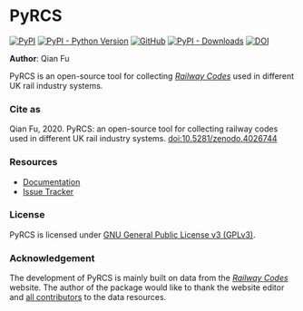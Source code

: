 # PyRCS

[![PyPI](https://img.shields.io/pypi/v/pyrcs?color=important&label=PyPI)](https://pypi.org/project/pyrcs/)
[![PyPI - Python Version](https://img.shields.io/pypi/pyversions/pyrcs?color=informational&label=Python)](https://www.python.org/downloads/)
[![GitHub](https://img.shields.io/pypi/l/pyrcs?color=green&label=License)](https://github.com/mikeqfu/pyrcs/blob/master/LICENSE)
[![PyPI - Downloads](https://img.shields.io/pypi/dm/pyrcs?color=yellow&label=Downloads)](https://pypistats.org/packages/pyrcs)
[![DOI](https://zenodo.org/badge/92501006.svg)](https://zenodo.org/badge/latestdoi/92501006)

**Author**: Qian Fu

PyRCS is an open-source tool for collecting [*Railway Codes*](http://www.railwaycodes.org.uk/index.shtml) used in different UK rail industry systems.

### Cite as

Qian Fu, 2020. PyRCS: an open-source tool for collecting railway codes used in different UK rail industry systems. [doi:10.5281/zenodo.4026744](https://doi.org/10.5281/zenodo.4026744)

### Resources

- [Documentation](https://pyrcs.readthedocs.io/en/latest/)
- [Issue Tracker](https://github.com/mikeqfu/pyrcs/issues)

### License

PyRCS is licensed under [GNU General Public License v3 (GPLv3)](https://github.com/mikeqfu/pyrcs/blob/master/LICENSE).

### Acknowledgement

The development of PyRCS is mainly built on data from the [*Railway Codes*](http://www.railwaycodes.org.uk/index.shtml) website. The author of the package would like to thank the website editor and [all contributors](http://www.railwaycodes.org.uk/misc/acknowledgements.shtm) to the data resources.
